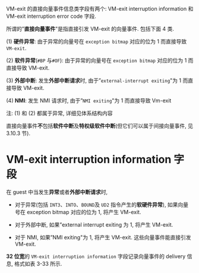 

VM-exit 的直接向量事件信息类字段有两个: VM-exit interruption information 和 VM-exit interruption error code 字段. 

所谓的”**直接向量事件**"是指直接引发 VM-exit 的向量事件. 包括下面 4 类. 

(1) **硬件异常**: 由于异常的向量号在 `exception bitmap` 对应的位为 1 而直接导致 `VM-exit`.

(2) **软件异常**(`#BP` 与`#OF`): 由于异常的向量号在 `exception bitmap` 对应的位为 1 而直接导致 VM-exit. 

(3) **外部中断**: 发生**外部中断请求**时, 由于”`external-interrupt exiting`"为 1 而直接导致 VM-exit. 

(4) **NMI**: 发生 NMI 请求时, 由于”`NMI exiting`"为 1 而直接导致 Vm-exit

注: (1) 和 (2) 都属于异常, 详细见体系结构内容

直接向量事件**不**包括**软件中断**及**特权级软件中断**(但它们可以属于间接向量事件, 见 3.10.3 节). 

# VM-exit interruption information 字段

在 guest 中当发生**异常**或者**外部中断请求**时, 

* 对于异常(包括 `INT3`、`INTO`、`BOUND`及 `UD2` 指令产生的**软硬件异常**), 如果向量号在 exception bitmap 对应的位为 1, 将产生 VM-exit. 

* 对于外部中断, 如果”external interrupt exiting 为 1, 将产生 VM-exit. 

* 对于 NMI, 如果”NMI exiting"为 1, 将产生 VM-exit. 这些向量事件能直接引发 VM-exit. 

**32 位宽**的 `VM-exit interruption information` 字段记录向量事件的 delivery 信息, 格式如表 3-33 所示. 

